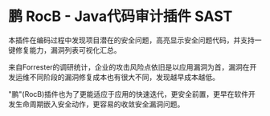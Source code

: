 # 鹏 RocB - Java代码审计插件 SAST

本插件在编码过程中发现项目潜在的安全问题，高亮显示安全问题代码，并支持一键修复能力，漏洞列表可视化汇总。

来自Forrester的调研统计，企业的攻击风险点依旧是以应用漏洞为首，漏洞在开发运维不同阶段的漏洞修复成本也有很大不同，发现越早成本越低。

"鹏"(RocB)插件也为了更能适应于应用的快速迭代，更安全前置，更早在软件开发生命周期嵌入安全动作，更容易的收敛安全漏洞问题。
